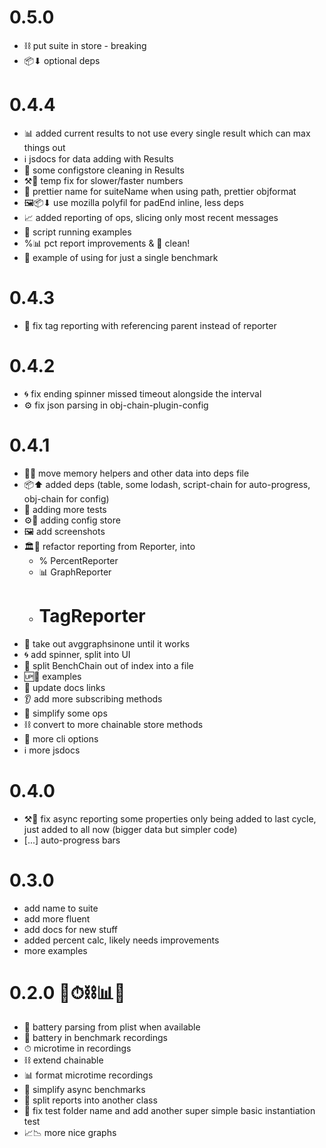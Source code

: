 # 0.5.0
- ⛓ put suite in store - breaking
- 📦⬇ optional deps

# 0.4.4
- 📊 added current results to not use every single result which can max things out
- ℹ️️ jsdocs for data adding with Results
- 🛁 some configstore cleaning in Results
- ⚒🔢 temp fix for slower/faster numbers
- 🎀 prettier name for suiteName when using path, prettier objformat
- 🖼️📦⬇ use mozilla polyfil for padEnd inline, less deps
- 📈 added reporting of ops, slicing only most recent messages
- 📜 script running examples
- %📊 pct report improvements & 🛁 clean!
- 📘 example of using for just a single benchmark

# 0.4.3
- 📛 fix tag reporting with referencing parent instead of reporter

# 0.4.2
- 🌀 fix ending spinner missed timeout alongside the interval
- ⚙ fix json parsing in obj-chain-plugin-config

# 0.4.1

- 📒🚚 move memory helpers and other data into deps file
- 📦⬆ added deps (table, some lodash, script-chain for auto-progress, obj-chain for config)
- 🔬 adding more tests
- ⚙💽 adding config store
- 🖼️ add screenshots
- 🏛️🏰 refactor reporting from Reporter, into
  - % PercentReporter
  - 📊 GraphReporter
  - # TagReporter
- 🛁 take out avggraphsinone until it works
- 🌀 add spinner, split into UI
- 🤸 split BenchChain out of index into a file
- 🆙📘 examples
- 🔗 update docs links
- 👂 add more subscribing methods
- 👾 simplify some ops
- ⛓ convert to more chainable store methods
- 🚩 more cli options
- ℹ️️ more jsdocs

# 0.4.0
- ⚒💍 fix async reporting some properties only being added to last cycle, just added to all now (bigger data but simpler code)
- [...] auto-progress bars

# 0.3.0
- add name to suite
- add more fluent
- add docs for new stuff
- added percent calc, likely needs improvements
- more examples

# 0.2.0 🔋⏱⛓📊👾
- 🔋 battery parsing from plist when available
- 🔋 battery in benchmark recordings
- ⏱ microtime in recordings
- ⛓ extend chainable
- 📊 format microtime recordings
- 👾 simplify async benchmarks
- 🤸 split reports into another class
- 🔬 fix test folder name and add another super simple basic instantiation test
- 📈📉 more nice graphs
